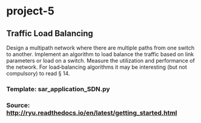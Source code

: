 # project-5
## Traffic Load Balancing

Design a multipath network where there are multiple paths from
one switch to another. Implement an algorithm to load balance the
traffic based on link parameters or load on a switch. Measure the
utilization and performance of the network. For load‐balancing
algorithms it may be interesting (but not compulsory) to read § 14.

### Template: sar_application_SDN.py

### Source: http://ryu.readthedocs.io/en/latest/getting_started.html